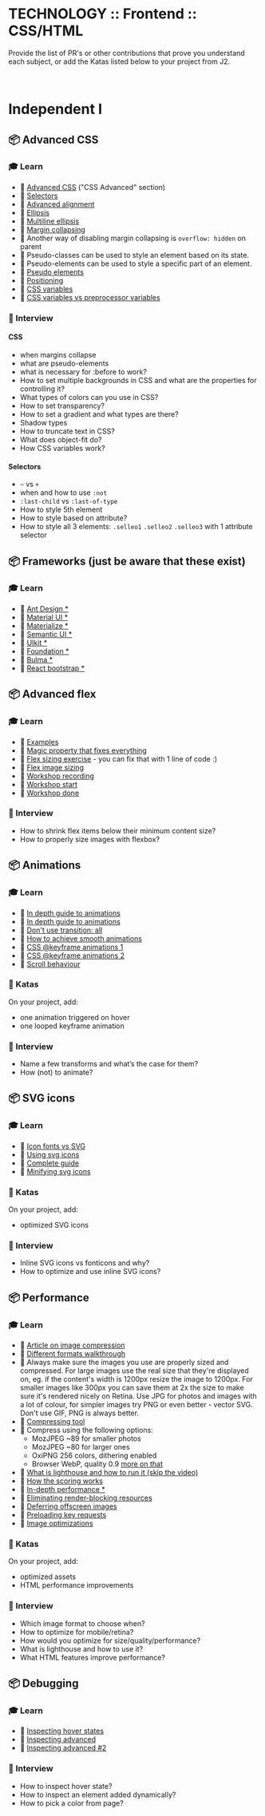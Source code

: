 # TECHNOLOGY :: Frontend :: CSS/HTML

Provide the list of PR's or other contributions that prove you understand each subject, or add the Katas listed below to your project from J2.

&nbsp;

# Independent I

## 📦 Advanced CSS

### 🎓 Learn

* 📗 [Advanced CSS](https://www.w3schools.com/Css/css3_borders.asp) ("CSS Advanced" section)
* 📗 [Selectors](https://code.tutsplus.com/tutorials/the-30-css-selectors-you-must-memorize--net-16048)
* 📗 [Advanced alignment](https://www.smashingmagazine.com/2019/03/css-alignment/)
* 📗 [Ellipsis](https://css-tricks.com/snippets/css/truncate-string-with-ellipsis/)
* 📗 [Multiline ellipsis](https://css-tricks.com/line-clampin/)
* 📗 [Margin collapsing](https://css-tricks.com/what-you-should-know-about-collapsing-margins/)
* 📗 Another way of disabling margin collapsing is `overflow: hidden` on parent
* 📗 Pseudo-classes can be used to style an element based on its state.
* 📗 Pseudo-elements can be used to style a specific part of an element.
* 📗 [Pseudo elements](https://css-tricks.com/pseudo-class-selectors/)
* 📗 [Positioning](https://developer.mozilla.org/en-US/docs/Web/CSS/position)
* 📗 [CSS variables](https://developer.mozilla.org/en-US/docs/Web/CSS/Using_CSS_custom_properties)
* 📗 [CSS variables vs preprocessor variables](https://css-tricks.com/difference-between-types-of-css-variables/)


### 🎤 Interview

#### CSS
* when margins collapse
* what are pseudo-elements
* what is necessary for :before to work?
* How to set multiple backgrounds in CSS and what are the properties for controlling it?
* What types of colors can you use in CSS?
* How to set transparency?
* How to set a gradient and what types are there?
* Shadow types
* How to truncate text in CSS?
* What does object-fit do?
* How CSS variables work?

#### Selectors
* `~` vs `+`
* when and how to use `:not`
* `:last-child` vs `:last-of-type`
* How to style 5th element
* How to style based on attribute?
* How to style all 3 elements: `.selleo1` `.selleo2` `.selleo3` with 1 attribute selector


## 📦 Frameworks (just be aware that these exist)

### 🎓 Learn

* 📗 [Ant Design *](https://ant.design/)
* 📗 [Material UI *](https://material-ui.com/)
* 📗 [Materialize *](https://materializecss.com/)
* 📗 [Semantic UI *](https://semantic-ui.com/)
* 📗 [UIkit *](https://getuikit.com/)
* 📗 [Foundation *](https://foundation.zurb.com/)
* 📗 [Bulma *](https://bulma.io/)
* 📗 [React bootstrap *](https://react-bootstrap.github.io/)


## 📦 Advanced flex

### 🎓 Learn

* 📗 [Examples](https://medium.freecodecamp.org/the-ultimate-guide-to-flexbox-learning-through-examples-8c90248d4676)
* 📗 [Magic property that fixes everything](https://dfmcphee.com/flex-items-and-min-width-0/)
* 📗 [Flex sizing exercise](https://codepen.io/ArekJanik/pen/dwOJma) - you can fix that with 1 line of code :)
* 📗 [Flex image sizing](https://codepen.io/ArekJanik/pen/ZEOjVLG)
* 📗 [Workshop recording](https://www.youtube.com/watch?v=_OmSic-XicI)
* 📗 [Workshop start](https://codepen.io/ArekJanik/pen/VgXzwJ)
* 📗 [Workshop done](https://codepen.io/ArekJanik/pen/RdbrNQ)


### 🎤 Interview

* How to shrink flex items below their minimum content size?
* How to properly size images with flexbox?


## 📦 Animations

### 🎓 Learn
 
* 📗 [In depth guide to animations](https://web.archive.org/web/20201111234454/https://www.adobe.com/devnet/archive/html5/articles/using-css3-transitions-a-comprehensive-guide.html)
* 📗 [In depth guide to animations](https://blog.hubspot.com/website/css-animation)
* 📗 [Don't use transition: all](https://stackoverflow.com/questions/8947441/css3-transitions-is-transition-all-slower-than-transition-x)
* 📗 [How to achieve smooth animations](https://medium.com/outsystems-experts/how-to-achieve-60-fps-animations-with-css3-db7b98610108)
* 📗 [CSS @keyframe animations 1](https://css-tricks.com/snippets/css/keyframe-animation-syntax/)
* 📗 [CSS @keyframe animations 2](https://robots.thoughtbot.com/css-animation-for-beginners)
* 📗 [Scroll behaviour](https://developer.mozilla.org/en-US/docs/Web/CSS/scroll-behavior)

### 📝 Katas

On your project, add:
* one animation triggered on hover
* one looped keyframe animation

### 🎤 Interview

* Name a few transforms and what’s the case for them?
* How (not) to animate?


## 📦 SVG icons

### 🎓 Learn
 
* 📗 [Icon fonts vs SVG](https://css-tricks.com/icon-fonts-vs-svg/)
* 📗 [Using svg icons](https://css-tricks.com/pretty-good-svg-icon-system/)
* 📗 [Complete guide](https://blog.usejournal.com/svg-icons-from-sketch-to-react-dfbedbf56484)
* 📗 [Minifying svg icons](https://jakearchibald.github.io/svgomg/)

### 📝 Katas

On your project, add:
* optimized SVG icons

### 🎤 Interview

* Inline SVG icons vs fonticons and why?
* How to optimize and use inline SVG icons?


## 📦 Performance

### 🎓 Learn
 
* 📗 [Article on image compression](https://medium.com/@arekjanik/compressing-assets-for-web-dbfd25674c2e?sk=8a53480e19ae65bf2a6343b32af63b46)
* 📗 [Different formats walkthrough](https://gizmodo.com/what-s-the-difference-between-jpg-png-and-gif-5656669)
* 📗 Always make sure the images you use are properly sized and compressed. For large images use the real size that they're displayed on, eg. if the content's width is 1200px resize the image to 1200px. For smaller images like 300px you can save them at 2x the size to make sure it's rendered nicely on Retina. Use JPG for photos and images with a lot of colour, for simpler images try PNG or even better - vector SVG. Don't use GIF, PNG is always better.
* 📗 [Compressing tool](https://squoosh.app/)
* 📗 Compress using the following options:
    * MozJPEG ~89 for smaller photos
    * MozJPEG ~80 for larger ones
    * OxiPNG 256 colors, dithering enabled
    * Browser WebP, quality 0.9 [more on that](https://selleo.com/til/posts/9kdnziefk3-great-case-for-webp-format)
* 📗 [What is lighthouse and how to run it (skip the video)](https://developers.google.com/web/tools/lighthouse)
* 📗 [How the scoring works](https://web.dev/performance-scoring/)
* 📗 [In-depth performance *](https://web.dev/lighthouse-performance/)
* 📗 [Eliminating render-blocking resources](https://www.digitalocean.com/community/tutorials/html-defer-async)
* 📗 [Deferring offscreen images](https://css-tricks.com/native-lazy-loading/)
* 📗 [Preloading key requests](https://developer.mozilla.org/en-US/docs/Web/HTML/Preloading_content)
* 📗 [Image optimizations](https://www.industrialempathy.com/posts/image-optimizations/)

### 📝 Katas

On your project, add:
* optimized assets
* HTML performance improvements

### 🎤 Interview

* Which image format to choose when?
* How to optimize for mobile/retina?
* How would you optimize for size/quality/performance?
* What is lighthouse and how to use it?
* What HTML features improve performance?


## 📦 Debugging

### 🎓 Learn
 
* 📗 [Inspecting hover states](https://coderwall.com/p/s_g9qg/use-chrome-dev-tools-to-force-element-state-hover-debugging)
* 📗 [Inspecting advanced](https://selleo.com/til/posts/ok8w4vaod0-inspecting-elements-that-disappear-from-dom)
* 📗 [Inspecting advanced #2](https://selleo.com/til/posts/zymr9yhtjf-inspecting-elements-that-disappear-from-dom-2)

### 🎤 Interview

* How to inspect hover state?
* How to inspect an element added dynamically?
* How to pick a color from page?
